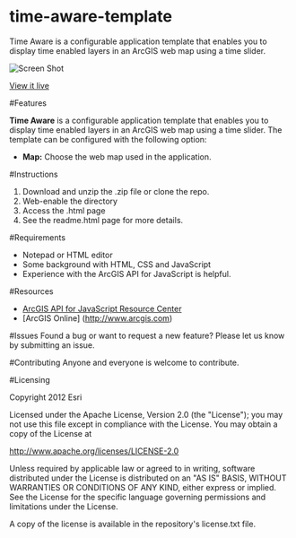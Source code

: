 time-aware-template
===================

Time Aware is a configurable application template that enables you to display time enabled layers in an ArcGIS web map using a time slider.

![Screen Shot](https://dl.dropboxusercontent.com/u/24627279/screenshots/time_aware_th.jpg)

[View it live](http://www.arcgis.com/apps/OnePane/azuretime/index.html?webmap=dfa1e187310c4c7a897e4c919dd3f781)


#Features

**Time Aware** is a configurable application template that enables you to display time enabled layers in an ArcGIS web map using a time slider. The template can be configured with the following option:

- **Map:** Choose the web map used in the application. 



#Instructions

1. Download and unzip the .zip file or clone the repo. 
2. Web-enable the directory
3. Access the .html page 
4. See the readme.html page for more details. 


#Requirements

- Notepad or HTML editor
- Some background with HTML, CSS and JavaScript
- Experience with the ArcGIS API for JavaScript is helpful. 

#Resources

- [ArcGIS API for JavaScript Resource Center](http://help.arcgis.com/en/webapi/javascript/arcgis/index.html)
- [ArcGIS Online] (http://www.arcgis.com)

#Issues
Found a bug or want to request a new feature? Please let us know by submitting an issue. 

#Contributing
Anyone and everyone is welcome to contribute. 

#Licensing 

Copyright 2012 Esri

Licensed under the Apache License, Version 2.0 (the "License"); you may not use this file except in compliance with the License. You may obtain a copy of the License at

http://www.apache.org/licenses/LICENSE-2.0

Unless required by applicable law or agreed to in writing, software distributed under the License is distributed on an "AS IS" BASIS, WITHOUT WARRANTIES OR CONDITIONS OF ANY KIND, either express or implied. See the License for the specific language governing permissions and limitations under the License.

A copy of the license is available in the repository's license.txt file.
